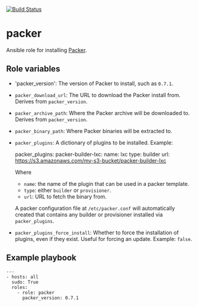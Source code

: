 [![Build Status](https://travis-ci.org/ldx/ansible-packer.svg?branch=master)](https://travis-ci.org/ldx/ansible-packer)

# packer

Ansible role for installing [Packer](http://packer.io).

## Role variables

- 'packer_version': The version of Packer to install, such as `0.7.1`.

- `packer_download_url`: The URL to download the Packer install from. Derives from `packer_version`.

- `packer_archive_path`: Where the Packer archive will be downloaded to. Derives from `packer_version`.

- `packer_binary_path`: Where Packer binaries will be extracted to.

- `packer_plugins`: A dictionary of plugins to be installed. Example:

    packer_plugins:
      packer-builder-lxc:
        name: lxc
        type: builder
        url: https://s3.amazonaws.com/my-s3-bucket/packer-builder-lxc

  Where
  - `name`: the name of the plugin that can be used in a packer template.
  - `type`: either `builder` or `provisioner`.
  - `url`: URL to fetch the binary from.

  A packer configuration file at `/etc/packer.conf` will automatically created that contains any builder or provisioner installed via `packer_plugins`.

- `packer_plugins_force_install`: Whether to force the installation of plugins, even if they exist. Useful for forcing an update. Example: `false`.

## Example playbook

    ---
    - hosts: all
      sudo: True
      roles:
        - role: packer
          packer_version: 0.7.1
